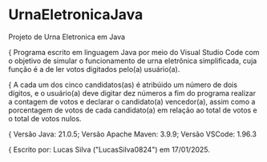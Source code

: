 # UrnaEletronicaJava
Projeto de Urna Eletronica em Java

{ Programa escrito em linguagem Java por meio do Visual Studio Code com o objetivo de 
simular o funcionamento de urna eletrônica simplificada, cuja função é a de ler votos 
digitados pelo(a) usuário(a).

{ A cada um dos cinco candidatos(as) é atribúido um número de dois dígitos, e o usuário(a) 
deve digitar dez números a fim do programa realizar a contagem de votos e declarar o candidato(a)
vencedor(a), assim como a porcentagem de votos de cada candidato(a) em relação ao total de votos 
e o total de votos nulos.

{ Versão Java: 21.0.5;
Versão Apache Maven: 3.9.9;
Versão VSCode: 1.96.3

{ Escrito por: Lucas Silva ("LucasSilva0824") em 17/01/2025.


